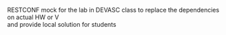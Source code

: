 RESTCONF mock for the lab in DEVASC class to replace the dependencies on actual HW or V\
and provide local solution for students